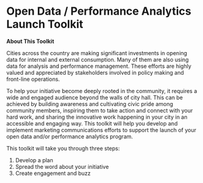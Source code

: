 <h1>Open Data / Performance Analytics Launch Toolkit</h1>

<b>About This Toolkit</b>

<p>Cities across the country are making significant investments in opening data for internal and external consumption. Many of them are also using data for analysis and performance management. These efforts are highly valued and appreciated by stakeholders involved in policy making and front-line operations.</p>

<p>To help your initiative become deeply rooted in the community, it requires a wide and engaged audience beyond the walls of city hall. This can be achieved by building awareness and cultivating civic pride among community members, inspiring them to take action and connect with your hard work, and sharing the innovative work happening in your city in an accessible and engaging way. This toolkit will help you develop and implement marketing communications efforts to support the launch of your open data and/or performance analytics program.</p>

<p>This toolkit will take you through three steps:</p> 
<ol><li>Develop a plan</li>
<li>Spread the word about your initiative</li>
<li>Create engagement and buzz</li>
